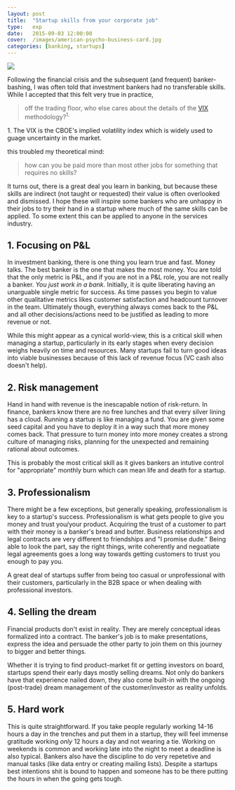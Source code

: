 ```yaml
---
layout: post
title:	"Startup skills from your corporate job"
type:	exp
date: 	2015-09-03 12:00:00
cover: 	/images/american-psycho-business-card.jpg
categories: [banking, startups]
---
```



<a href="https://www.youtube.com/watch?v=BUOCGTN8zeM" style="margin:0 auto"> 
<img src="http://img.youtube.com/vi/BUOCGTN8zeM/0.jpg" />
</a>

Following the financial crisis and the subsequent (and frequent) banker-bashing, I was often told that investment bankers had no transferable skills. While I accepted that this felt very true in practice,

> off the trading floor, who else cares about the details of the [VIX][2] methodology?<sup>1.</sup> 

<aside><num>1.</num>
The VIX is the CBOE's implied volatility index which is widely used to guage uncertainty in the market.
</aside>

this troubled my theoretical mind: 

> how can you be paid more than most other jobs for something that requires no skills?
	
It turns out, there is a great deal you learn in banking, but because these skills are indirect (not taught or requested) their value is often overlooked and dismissed. I hope these will inspire some bankers who are unhappy in their jobs to try their hand in a startup where much of the same skills can be applied. To some extent this can be applied to anyone in the services industry.

## 1. Focusing on P&L 
In investment banking, there is one thing you learn true and fast. Money talks. The best banker is the one that makes the most money. You are told that the only metric is P&L, and if you are not in a P&L role, you are not really a banker. *You just work in a bank.* Initially, it is quite liberating having an unarguable single metric for success. As time passes you begin to value other qualitative metrics likes customer satisfaction and headcount turnover in the team. Ultimately though, everything always comes back to the P&L and all other decisions/actions need to be justified as leading to more revenue or not.

While this might appear as a cynical world-view, this is a critical skill when managing a startup, particularly in its early stages when every decision weighs heavily on time and resources. Many startups fail to turn good ideas into viable businesses because of this lack of revenue focus (VC cash also doesn't help).


## 2. Risk management
Hand in hand with revenue is the inescapable notion of risk-return. In finance, bankers know there are no free lunches and that every silver lining has a cloud. Running a startup is like managing a fund. You are given some seed capital and you have to deploy it in a way such that more money comes back. That pressure to turn money into more money creates a strong culture of managing risks, planning for the unexpected and remaining rational about outcomes.

This is probably the most critical skill as it gives bankers an intutive control for "appropriate" monthly burn which can mean life and death for a startup.


## 3. Professionalism
There might be a few exceptions, but generally speaking, professionalism is key to a startup's success. Professionalism is what gets people to give you money and trust you/your product. Acquiring the trust of a customer to part with their money is a banker's bread and butter. Business relationships and legal contracts are very different to friendships and "I promise dude." Being able to look the part, say the right things, write coherently and negoatiate legal agreements goes a long way towards getting customers to trust you enough to pay you.

A great deal of startups suffer from being too casual or unprofessional with their customers, particularly in the B2B space or when dealing with professional investors.


## 4. Selling the dream
Financial products don't exist in reality. They are merely conceptual ideas formalized into a contract. The banker's job is to make presentations, express the idea and persuade the other party to join them on this journey to bigger and better things. 

Whether it is trying to find product-market fit or getting investors on board, startups spend their early days mostly selling dreams. Not only do bankers have that experience nailed down, they also come built-in with the ongoing (post-trade) dream management of the customer/investor as reality unfolds.


## 5. Hard work
This is quite straightforward. If you take people regularly working 14-16 hours a day in the trenches and put them in a startup, they will feel immense gratitude working *only* 12 hours a day and not wearing a tie. Working on weekends is common and working late into the night to meet a deadline is also typical. Bankers also have the discipline to do very repetetive and manual tasks (like data entry or creating mailing lists). Despite a startups best intentions shit is bound to happen and someone has to be there putting the hours in when the going gets tough. 




[1]:	https://www.youtube.com/watch?v=BUOCGTN8zeM
[2]:	http://www.cboe.com/micro/vix/vixintro.aspx
